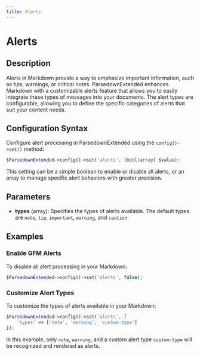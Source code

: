 ```yaml
---
title: Alerts
---
```


# Alerts

## Description

Alerts in Markdown provide a way to emphasize important information, such as tips, warnings, or critical notes. ParsedownExtended enhances Markdown with a customizable alerts feature that allows you to easily integrate these types of messages into your documents. The alert types are configurable, allowing you to define the specific categories of alerts that suit your content needs.

## Configuration Syntax

Configure alert processing in ParsedownExtended using the `config()->set()` method:

```php
$ParsedownExtended->config()->set('alerts', (bool|array) $value);
```

This setting can be a simple boolean to enable or disable all alerts, or an array to manage specific alert behaviors with greater precision.

## Parameters

- **types** (array): Specifies the types of alerts available. The default types are `note`, `tip`, `important`, `warning`, and `caution`.

## Examples

### Enable GFM Alerts

To disable all alert processing in your Markdown:

```php
$ParsedownExtended->config()->set('alerts', false);
```

### Customize Alert Types

To customize the types of alerts available in your Markdown:

```php
$ParsedownExtended->config()->set('alerts', [
    'types' => ['note', 'warning', 'custom-type']
]);
```

In this example, only `note`, `warning`, and a custom alert type `custom-type` will be recognized and rendered as alerts.